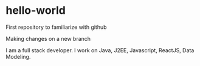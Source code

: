 # hello-world
First repository to familiarize with github

Making changes on a new branch

I am a full stack developer. I work on Java, J2EE, Javascript, ReactJS, Data Modeling.
